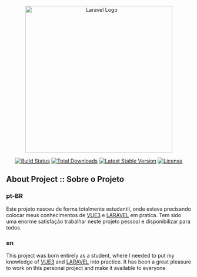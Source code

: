 <p align="center"><img src="https://giphy.com/stickers/7video-transparent-sJ1YZPymqTzvOe9vzY" width="400" alt="Laravel Logo"></p>


<p align="center">
<a href="https://github.com/laravel/framework/actions"><img src="https://github.com/laravel/framework/workflows/tests/badge.svg" alt="Build Status"></a>
<a href="https://packagist.org/packages/laravel/framework"><img src="https://img.shields.io/packagist/dt/laravel/framework" alt="Total Downloads"></a>
<a href="https://packagist.org/packages/laravel/framework"><img src="https://img.shields.io/packagist/v/laravel/framework" alt="Latest Stable Version"></a>
<a href="https://packagist.org/packages/laravel/framework"><img src="https://img.shields.io/packagist/l/laravel/framework" alt="License"></a>
</p>

## About Project :: Sobre o Projeto

### pt-BR

Este projeto nasceu de forma totalmente estudantil, onde estava precisando colocar meus conhecimentos de [VUE3](https://vuejs.org/) e [LARAVEL](https://laravel.com/docs/) em pratica. Tem sido uma enorme satisfação trabalhar neste projeto pessoal e disponibilizar para todos.


### en

This project was born entirely as a student, where I needed to put my knowledge of [VUE3](https://vuejs.org/) and [LARAVEL](https://laravel.com/docs/) into practice. It has been a great pleasure to work on this personal project and make it available to everyone.


## 
